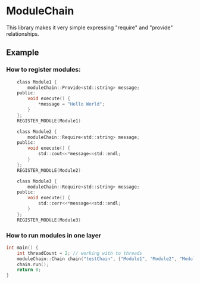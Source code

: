 # ModuleChain

This library makes it very simple expressing "require" and "provide" relationships.

## Example
### How to register modules:
```c
	class Module1 {
		moduleChain::Provide<std::string> message;
	public:
		void execute() {
			*message = "Hello World";
		}
	};
	REGISTER_MODULE(Module1)

	class Module2 {
		moduleChain::Require<std::string> message;
	public:
		void execute() {
			std::cout<<*message<<std::endl;
		}
	};
	REGISTER_MODULE(Module2)

	class Module3 {
		moduleChain::Require<std::string> message;
	public:
		void execute() {
			std::cerr<<*message<<std::endl;
		}
	};
	REGISTER_MODULE(Module3)

```

### How to run modules in one layer
```c
int main() {
	int threadCount = 2; // working with to threads
	moduleChain::Chain chain("testChain", {"Module1", "Module2", "Module3"}, threadCount);
	chain.run();
	return 0;
}
```
